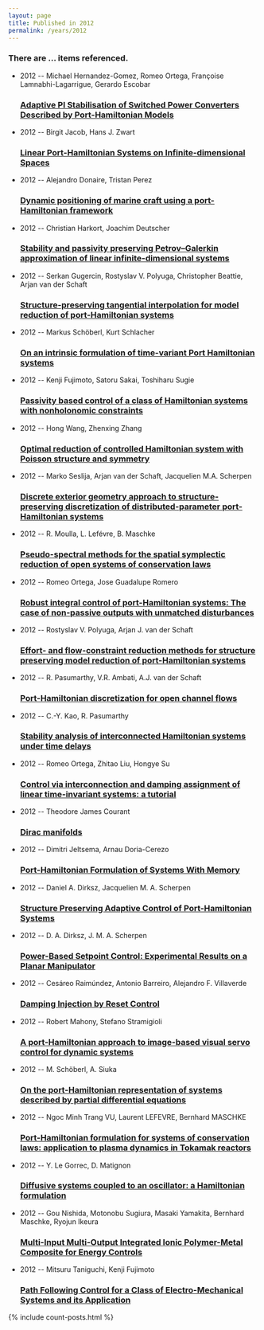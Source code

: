 ```yaml
---
layout: page
title: Published in 2012
permalink: /years/2012
---
```


<h3 id="number-posts">There are ... items referenced.</h3>
<ul class="post-list">

  <li>
    <span class="post-meta">2012 -- Michael Hernandez-Gomez, Romeo Ortega, Françoise Lamnabhi-Lagarrigue, Gerardo Escobar</span>
    <h3><a class="post-link" href="{{ site.baseurl }}/adaptive-pi-stabilisation-of-switched-power-converters-described-by-port-hamiltonian-models">Adaptive PI Stabilisation of Switched Power Converters Described by Port-Hamiltonian Models</a></h3>
  </li>
  <li>
    <span class="post-meta">2012 -- Birgit Jacob, Hans J. Zwart</span>
    <h3><a class="post-link" href="{{ site.baseurl }}/linear-port-hamiltonian-systems-on-infinite-dimensional-spaces">Linear Port-Hamiltonian Systems on Infinite-dimensional Spaces</a></h3>
  </li>
  <li>
    <span class="post-meta">2012 -- Alejandro Donaire, Tristan Perez</span>
    <h3><a class="post-link" href="{{ site.baseurl }}/dynamic-positioning-of-marine-craft-using-a-port-hamiltonian-framework">Dynamic positioning of marine craft using a port-Hamiltonian framework</a></h3>
  </li>
  <li>
    <span class="post-meta">2012 -- Christian Harkort, Joachim Deutscher</span>
    <h3><a class="post-link" href="{{ site.baseurl }}/stability-and-passivity-preserving-petrov-galerkin-approximation-of-linear-infinite-dimensional-systems">Stability and passivity preserving Petrov–Galerkin approximation of linear infinite-dimensional systems</a></h3>
  </li>
  <li>
    <span class="post-meta">2012 -- Serkan Gugercin, Rostyslav V. Polyuga, Christopher Beattie, Arjan van der Schaft</span>
    <h3><a class="post-link" href="{{ site.baseurl }}/structure-preserving-tangential-interpolation-for-model-reduction-of-port-hamiltonian-systems">Structure-preserving tangential interpolation for model reduction of port-Hamiltonian systems</a></h3>
  </li>
  <li>
    <span class="post-meta">2012 -- Markus Schöberl, Kurt Schlacher</span>
    <h3><a class="post-link" href="{{ site.baseurl }}/on-an-intrinsic-formulation-of-time-variant-port-hamiltonian-systems">On an intrinsic formulation of time-variant Port Hamiltonian systems</a></h3>
  </li>
  <li>
    <span class="post-meta">2012 -- Kenji Fujimoto, Satoru Sakai, Toshiharu Sugie</span>
    <h3><a class="post-link" href="{{ site.baseurl }}/passivity-based-control-of-a-class-of-hamiltonian-systems-with-nonholonomic-constraints">Passivity based control of a class of Hamiltonian systems with nonholonomic constraints</a></h3>
  </li>
  <li>
    <span class="post-meta">2012 -- Hong Wang, Zhenxing Zhang</span>
    <h3><a class="post-link" href="{{ site.baseurl }}/optimal-reduction-of-controlled-hamiltonian-system-with-poisson-structure-and-symmetry">Optimal reduction of controlled Hamiltonian system with Poisson structure and symmetry</a></h3>
  </li>
  <li>
    <span class="post-meta">2012 -- Marko Seslija, Arjan van der Schaft, Jacquelien M.A. Scherpen</span>
    <h3><a class="post-link" href="{{ site.baseurl }}/discrete-exterior-geometry-approach-to-structure-preserving-discretization-of-distributed-parameter-port-hamiltonian-systems">Discrete exterior geometry approach to structure-preserving discretization of distributed-parameter port-Hamiltonian systems</a></h3>
  </li>
  <li>
    <span class="post-meta">2012 -- R. Moulla, L. Lefévre, B. Maschke</span>
    <h3><a class="post-link" href="{{ site.baseurl }}/pseudo-spectral-methods-for-the-spatial-symplectic-reduction-of-open-systems-of-conservation-laws">Pseudo-spectral methods for the spatial symplectic reduction of open systems of conservation laws</a></h3>
  </li>
  <li>
    <span class="post-meta">2012 -- Romeo Ortega, Jose Guadalupe Romero</span>
    <h3><a class="post-link" href="{{ site.baseurl }}/robust-integral-control-of-port-hamiltonian-systems-the-case-of-non-passive-outputs-with-unmatched-disturbances">Robust integral control of port-Hamiltonian systems: The case of non-passive outputs with unmatched disturbances</a></h3>
  </li>
  <li>
    <span class="post-meta">2012 -- Rostyslav V. Polyuga, Arjan J. van der Schaft</span>
    <h3><a class="post-link" href="{{ site.baseurl }}/effort-and-flow-constraint-reduction-methods-for-structure-preserving-model-reduction-of-port-hamiltonian-systems">Effort- and flow-constraint reduction methods for structure preserving model reduction of port-Hamiltonian systems</a></h3>
  </li>
  <li>
    <span class="post-meta">2012 -- R. Pasumarthy, V.R. Ambati, A.J. van der Schaft</span>
    <h3><a class="post-link" href="{{ site.baseurl }}/port-hamiltonian-discretization-for-open-channel-flows">Port-Hamiltonian discretization for open channel flows</a></h3>
  </li>
  <li>
    <span class="post-meta">2012 -- C.-Y. Kao, R. Pasumarthy</span>
    <h3><a class="post-link" href="{{ site.baseurl }}/stability-analysis-of-interconnected-hamiltonian-systems-under-time-delays">Stability analysis of interconnected Hamiltonian systems under time delays</a></h3>
  </li>
  <li>
    <span class="post-meta">2012 -- Romeo Ortega, Zhitao Liu, Hongye Su</span>
    <h3><a class="post-link" href="{{ site.baseurl }}/control-via-interconnection-and-damping-assignment-of-linear-time-invariant-systems-a-tutorial">Control via interconnection and damping assignment of linear time-invariant systems: a tutorial</a></h3>
  </li>
  <li>
    <span class="post-meta">2012 -- Theodore James Courant</span>
    <h3><a class="post-link" href="{{ site.baseurl }}/dirac-manifolds">Dirac manifolds</a></h3>
  </li>
  <li>
    <span class="post-meta">2012 -- Dimitri Jeltsema, Arnau Doria-Cerezo</span>
    <h3><a class="post-link" href="{{ site.baseurl }}/port-hamiltonian-formulation-of-systems-with-memory">Port-Hamiltonian Formulation of Systems With Memory</a></h3>
  </li>
  <li>
    <span class="post-meta">2012 -- Daniel A. Dirksz, Jacquelien M. A. Scherpen</span>
    <h3><a class="post-link" href="{{ site.baseurl }}/structure-preserving-adaptive-control-of-port-hamiltonian-systems">Structure Preserving Adaptive Control of Port-Hamiltonian Systems</a></h3>
  </li>
  <li>
    <span class="post-meta">2012 -- D. A. Dirksz, J. M. A. Scherpen</span>
    <h3><a class="post-link" href="{{ site.baseurl }}/power-based-setpoint-control-experimental-results-on-a-planar-manipulator">Power-Based Setpoint Control: Experimental Results on a Planar Manipulator</a></h3>
  </li>
  <li>
    <span class="post-meta">2012 -- Cesáreo Raimúndez, Antonio Barreiro, Alejandro F. Villaverde</span>
    <h3><a class="post-link" href="{{ site.baseurl }}/damping-injection-by-reset-control">Damping Injection by Reset Control</a></h3>
  </li>
  <li>
    <span class="post-meta">2012 -- Robert Mahony, Stefano Stramigioli</span>
    <h3><a class="post-link" href="{{ site.baseurl }}/a-port-hamiltonian-approach-to-image-based-visual-servo-control-for-dynamic-systems">A port-Hamiltonian approach to image-based visual servo control for dynamic systems</a></h3>
  </li>
  <li>
    <span class="post-meta">2012 -- M. Schöberl, A. Siuka</span>
    <h3><a class="post-link" href="{{ site.baseurl }}/on-the-port-hamiltonian-representation-of-systems-described-by-partial-differential-equations">On the port-Hamiltonian representation of systems described by partial differential equations</a></h3>
  </li>
  <li>
    <span class="post-meta">2012 -- Ngoc Minh Trang VU, Laurent LEFEVRE, Bernhard MASCHKE</span>
    <h3><a class="post-link" href="{{ site.baseurl }}/port-hamiltonian-formulation-for-systems-of-conservation-laws-application-to-plasma-dynamics-in-tokamak-reactors">Port-Hamiltonian formulation for systems of conservation laws: application to plasma dynamics in Tokamak reactors</a></h3>
  </li>
  <li>
    <span class="post-meta">2012 -- Y. Le Gorrec, D. Matignon</span>
    <h3><a class="post-link" href="{{ site.baseurl }}/diffusive-systems-coupled-to-an-oscillator-a-hamiltonian-formulation">Diffusive systems coupled to an oscillator: a Hamiltonian formulation</a></h3>
  </li>
  <li>
    <span class="post-meta">2012 -- Gou Nishida, Motonobu Sugiura, Masaki Yamakita, Bernhard Maschke, Ryojun Ikeura</span>
    <h3><a class="post-link" href="{{ site.baseurl }}/multi-input-multi-output-integrated-ionic-polymer-metal-composite-for-energy-controls">Multi-Input Multi-Output Integrated Ionic Polymer-Metal Composite for Energy Controls</a></h3>
  </li>
  <li>
    <span class="post-meta">2012 -- Mitsuru Taniguchi, Kenji Fujimoto</span>
    <h3><a class="post-link" href="{{ site.baseurl }}/path-following-control-for-a-class-of-electro-mechanical-systems-and-its-application">Path Following Control for a Class of Electro-Mechanical Systems and its Application</a></h3>
  </li>
</ul>
{% include count-posts.html %}
